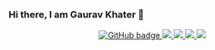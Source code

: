 ### Hi there, I am Gaurav Khater 👋
<p align="center">
  <a href="https://github.com/theBatman07?tab=followers">
    <img src="https://img.shields.io/github/followers/theBatman07?label=Followers&logo=GitHub&style=for-the-badge" alt="GitHub badge" />
  </a>
  
 <a href="https://www.linkedin.com/in/gaurav-khater-882b97203">
  <img src="https://img.shields.io/badge/LinkedIn-0077B5?style=for-the-badge&logo=linkedin&logoColor=white" /> 
  </a>
  <a href="https://www.instagram.com/g.khater7/">
    <img src="https://img.shields.io/badge/Instagram-E4405F?style=for-the-badge&logo=instagram&logoColor=white" />
  </a>
  
  <a href="https://api.whatsapp.com/send?phone=82403733606&text=Hi%2C%20how%20may%20I%20assist%20you%3F">
    <img src="https://img.shields.io/badge/WhatsApp-25D366?style=for-the-badge&logo=whatsapp&logoColor=white" />
  </a>
  
  <a href="http://twitter.com/@GauravKhater">
    <img src="https://img.shields.io/badge/Twitter-1DA1F2?style=for-the-badge&logo=twitter&logoColor=white" />
  </a>
              
</p>
<!-- <p align="center"><img width="100%" src="https://github-readme-stats.vercel.app/api?username=theBatman07&show_icons=true&theme=tokyonight" /></p> -->

